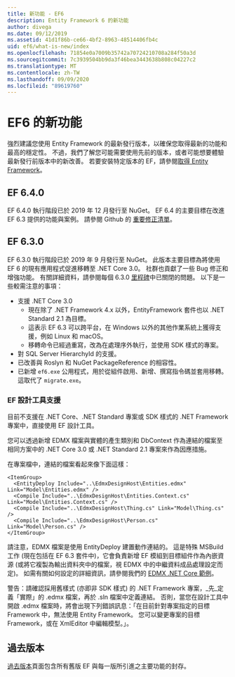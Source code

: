 ```yaml
---
title: 新功能 - EF6
description: Entity Framework 6 的新功能
author: divega
ms.date: 09/12/2019
ms.assetid: 41d1f86b-ce66-4bf2-8963-48514406fb4c
uid: ef6/what-is-new/index
ms.openlocfilehash: 71854e0a7009b35742a70724210708a284f50a3d
ms.sourcegitcommit: 7c3939504bb9da3f46bea3443638b808c04227c2
ms.translationtype: MT
ms.contentlocale: zh-TW
ms.lasthandoff: 09/09/2020
ms.locfileid: "89619760"
---
```

# <a name="whats-new-in-ef6"></a>EF6 的新功能

強烈建議您使用 Entity Framework 的最新發行版本，以確保您取得最新的功能和最高的穩定性。
不過，我們了解您可能需要使用先前的版本，或者可能想要體驗最新發行前版本中的新改善。
若要安裝特定版本的 EF，請參閱[取得 Entity Framework](xref:ef6/fundamentals/install)。

## <a name="ef-640"></a>EF 6.4.0

EF 6.4.0 執行階段已於 2019 年 12 月發行至 NuGet。 EF 6.4 的主要目標在改進 EF 6.3 提供的功能與案例。 請參閱 Github 的 [重要修正清單](https://github.com/dotnet/ef6/milestone/14?closed=1)。

## <a name="ef-630"></a>EF 6.3.0

EF 6.3.0 執行階段已於 2019 年 9 月發行至 NuGet。 此版本主要目標為將使用 EF 6 的現有應用程式促進移轉至 .NET Core 3.0。 社群也貢獻了一些 Bug 修正和增強功能。 有關詳細資料，請參閱每個 6.3.0 [里程碑](https://github.com/aspnet/EntityFramework6/milestones?state=closed)中已關閉的問題。 以下是一些較需注意的事項：

- 支援 .NET Core 3.0
  - 現在除了 .NET Framework 4.x 以外，EntityFramework 套件也以 .NET Standard 2.1 為目標。
  - 這表示 EF 6.3 可以跨平台，在 Windows 以外的其他作業系統上獲得支援，例如 Linux 和 macOS。
  - 移轉命令已經過重寫，改為在處理序外執行，並使用 SDK 樣式的專案。
- 對 SQL Server HierarchyId 的支援。
- 已改善與 Roslyn 和 NuGet PackageReference 的相容性。
- 已新增 `ef6.exe` 公用程式，用於從組件啟用、新增、撰寫指令碼並套用移轉。 這取代了 `migrate.exe`。

### <a name="ef-designer-support"></a>EF 設計工具支援

目前不支援在 .NET Core、.NET Standard 專案或 SDK 樣式的 .NET Framework 專案中，直接使用 EF 設計工具。 

您可以透過新增 EDMX 檔案與實體的產生類別和 DbContext 作為連結的檔案至相同方案中的 .NET Core 3.0 或 .NET Standard 2.1 專案來作為因應措施。

在專案檔中，連結的檔案看起來像下面這樣：

``` csproj 
<ItemGroup>
  <EntityDeploy Include="..\EdmxDesignHost\Entities.edmx" Link="Model\Entities.edmx" />
  <Compile Include="..\EdmxDesignHost\Entities.Context.cs" Link="Model\Entities.Context.cs" />
  <Compile Include="..\EdmxDesignHost\Thing.cs" Link="Model\Thing.cs" />
  <Compile Include="..\EdmxDesignHost\Person.cs" Link="Model\Person.cs" />
</ItemGroup>
```

請注意，EDMX 檔案是使用 EntityDeploy 建置動作連結的。 這是特殊 MSBuild 工作 (現在包括在 EF 6.3 套件中)，它會負責新增 EF 模組到目標組件作為內嵌資源 (或將它複製為輸出資料夾中的檔案，視 EDMX 中的中繼資料成品處理設定而定)。 如需有關如何設定的詳細資訊，請參閱我們的 [EDMX .NET Core 範例](https://aka.ms/EdmxDotNetCoreSample)。

警告：請確認採用舊樣式 (亦即非 SDK 樣式) 的 .NET Framework 專案，_先_定義「實際」的 .edmx 檔案，再於 .sln 檔案中定義連結。 否則，當您在設計工具中開啟 .edmx 檔案時，將會出現下列錯誤訊息：「在目前針對專案指定的目標 Framework 中，無法使用 Entity Framework。 您可以變更專案的目標 Framework，或在 XmlEditor 中編輯模型。」。

## <a name="past-releases"></a>過去版本

[過去版本](xref:ef6/what-is-new/past-releases)頁面包含所有舊版 EF 與每一版所引進之主要功能的封存。
